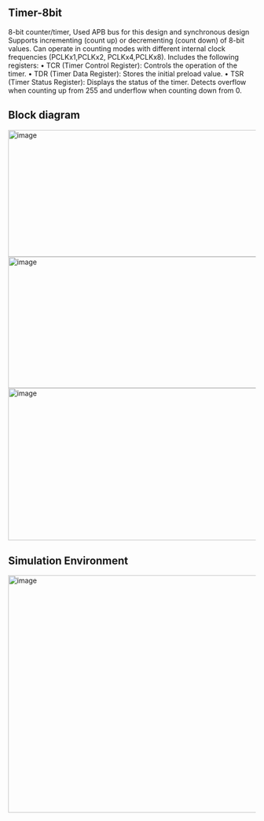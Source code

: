 ## **Timer-8bit**
8-bit counter/timer, Used APB bus for this design and synchronous design
Supports incrementing (count up) or decrementing (count down) of 8-bit values.
Can operate in counting modes with different internal clock frequencies (PCLKx1,PCLKx2, PCLKx4,PCLKx8).
Includes the following registers:
•	TCR (Timer Control Register): Controls the operation of the timer.
•	TDR (Timer Data Register): Stores the initial preload value.
•	TSR (Timer Status Register): Displays the status of the timer.
Detects overflow when counting up from 255 and underflow when counting down from 0.

## Block diagram

<img width="624" height="258" alt="image" src="https://github.com/user-attachments/assets/89b19999-4d58-4a4c-b4a8-81688a69043d" />
<img width="624" height="267" alt="image" src="https://github.com/user-attachments/assets/8ed5acfc-86aa-404d-984b-35f7d05dcd5c" />
<img width="665" height="310" alt="image" src="https://github.com/user-attachments/assets/de6e94fc-a75a-4dd5-9579-6af561614550" />

## Simulation Environment

<img width="789" height="483" alt="image" src="https://github.com/user-attachments/assets/2002d9f1-69af-4c79-aa67-70cd926a8d41" />

